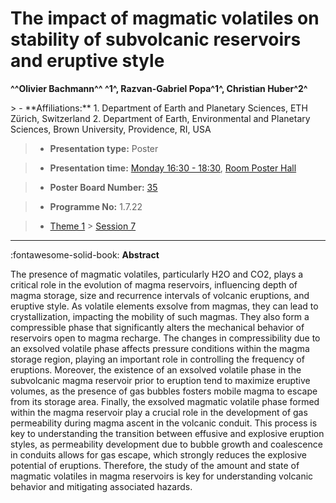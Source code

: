 # The impact of magmatic volatiles on stability of subvolcanic reservoirs and eruptive style

**^^Olivier Bachmann^^ ^1^, Razvan-Gabriel Popa^1^, Christian Huber^2^**

<!-- more -->> - **Affiliations:** 1. Department of Earth and Planetary Sciences, ETH Zürich, Switzerland 2. Department of Earth, Environmental and Planetary Sciences, Brown University, Providence, RI, USA

> - **Presentation type:** Poster

> - **Presentation time:** [Monday 16:30 - 18:30](../sessions_comparison.md#__tabbed_1_6), [Room Poster Hall](../maps_venue.md#__tabbed_1_1)

> - **Poster Board Number:** [35](../map_poster_boards.md#monday)

> - **Programme No:** 1.7.22

> - [Theme 1](../theme1.md) > [Session 7](../sessions/session-1-7.md)

--- 

:fontawesome-solid-book: **Abstract**

The presence of magmatic volatiles, particularly H2O and CO2, plays a critical role in the evolution of magma reservoirs, influencing depth of magma storage, size and recurrence intervals of volcanic eruptions, and eruptive style. As volatile elements exsolve from magmas, they can lead to crystallization, impacting the mobility of such magmas. They also form a compressible phase that significantly alters the mechanical behavior of reservoirs open to magma recharge. The changes in compressibility due to an exsolved volatile phase affects pressure conditions within the magma storage region, playing an important role in controlling the frequency of eruptions. Moreover, the existence of an exsolved volatile phase in the subvolcanic magma reservoir prior to eruption tend to maximize eruptive volumes, as the presence of gas bubbles fosters mobile magma to escape from its storage area. Finally, the exsolved magmatic volatile phase formed within the magma reservoir play a crucial role in the development of gas permeability during magma ascent in the volcanic conduit. This process is key to understanding the transition between effusive and explosive eruption styles, as permeability development due to bubble growth and coalescence in conduits allows for gas escape, which strongly reduces the explosive potential of eruptions. Therefore, the study of the amount and state of magmatic volatiles in magma reservoirs is key for understanding volcanic behavior and mitigating associated hazards.

